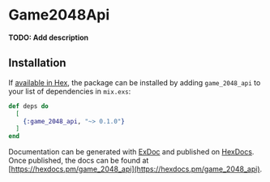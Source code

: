 # Game2048Api

**TODO: Add description**

## Installation

If [available in Hex](https://hex.pm/docs/publish), the package can be installed
by adding `game_2048_api` to your list of dependencies in `mix.exs`:

```elixir
def deps do
  [
    {:game_2048_api, "~> 0.1.0"}
  ]
end
```

Documentation can be generated with [ExDoc](https://github.com/elixir-lang/ex_doc)
and published on [HexDocs](https://hexdocs.pm). Once published, the docs can
be found at [https://hexdocs.pm/game_2048_api](https://hexdocs.pm/game_2048_api).

